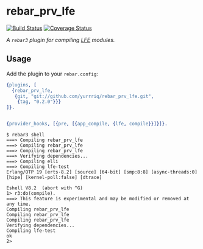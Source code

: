 # rebar_prv_lfe

[![Build Status][Travis badge]][Travis link]
[![Coverage Status][Coveralls badge]][Coveralls link]

*A `rebar3` plugin for compiling [LFE][] modules.*

## Usage

Add the plugin to your `rebar.config`:

```erlang
{plugins, [
  {rebar_prv_lfe,
   {git, "git://github.com/yurrriq/rebar_prv_lfe.git",
    {tag, "0.2.0"}}}
]}.


{provider_hooks, [{pre, [{app_compile, {lfe, compile}}]}]}.
```


```
$ rebar3 shell
===> Compiling rebar_prv_lfe
===> Compiling rebar_prv_lfe
===> Compiling rebar_prv_lfe
===> Verifying dependencies...
===> Compiling elli
===> Compiling lfe-test
Erlang/OTP 19 [erts-8.2] [source] [64-bit] [smp:8:8] [async-threads:0] [hipe] [kernel-poll:false] [dtrace]

Eshell V8.2  (abort with ^G)
1> r3:do(compile).
===> This feature is experimental and may be modified or removed at any time.
Compiling rebar_prv_lfe
Compiling rebar_prv_lfe
Compiling rebar_prv_lfe
Verifying dependencies...
Compiling lfe-test
ok
2>
```


<!-- Named Links -->

[Travis badge]: https://travis-ci.org/yurrriq/rebar_prv_lfe.svg?branch=develop
[Travis link]: https://travis-ci.org/yurrriq/rebar_prv_lfe
[Coveralls badge]: https://coveralls.io/repos/github/yurrriq/rebar_prv_lfe/badge.svg?branch=develop
[Coveralls link]: https://coveralls.io/github/yurrriq/rebar_prv_lfe?branch=develop
[LFE]: https://github.com/rvirding/lfe
